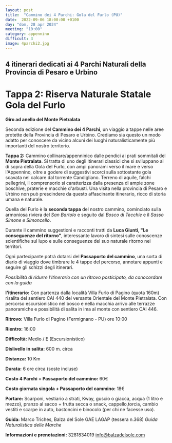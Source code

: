 ```yaml
---
layout: post
title:  "Cammino dei 4 Parchi: Gola del Furlo (PU)"
date:  2022-09-06 18:00:00 +0100
day: "dom, 28 apr 2024"
meeting: "10:00"
category: appennino 
difficult: 3
image: 4parchi2.jpg
---
```


## 4 itinerari dedicati ai 4 Parchi Naturali della Provincia di Pesaro e Urbino

# Tappa 2: Riserva Naturale Statale Gola del Furlo

**Giro ad anello del Monte Pietralata**

Seconda edizione del **Cammino dei 4 Parchi**, un viaggio a tappe nelle aree protette della Provincia di Pesaro e Urbino. Crediamo sia questo un modo adatto per conoscere da vicino alcuni dei luoghi naturalisticamente più importanti del nostro territorio.

**Tappa 2:** Cammino collinare/appenninico dalle pendici ai prati sommitali del **Monte Pietralata**.
Si tratta di uno degli itinerari classici che si sviluppano al di sopra della Gola del Furlo, con ampi panorami verso il mare e verso l'Appennino, oltre a godere di suggestivi scorci sulla sottostante gola scavata nel calcare dal torrente Candigliano.
Terreno di aquile, falchi pellegrini, il comprensorio si caratterizza dalla presenza di ampie zone boschive, praterie e macchie d'arbusti.
Una visita nella provincia di Pesaro e Urbino non può prescindere da questo affascinante itinerario, ricco di storia umana e naturale.

Quella del Furlo è la **seconda tappa** del nostro cammino, cominciato sulla armoniosa riviera del *San Bartolo* e seguito dal *Bosco di Tecchie* e il *Sasso Simone e Simoncello*.

Durante il cammino suggestioni e racconti tratti da **Luca Giunti, "Le conseguenze del ritorno"**, interessante lavoro di sintesi sulle conoscenze scientifiche sul lupo e sulle conseguenze del suo naturale ritorno nei territori.

Ogni partecipante potrà dotarsi del **Passaporto del cammino**, una sorta di diario di viaggio dove timbrare le 4 tappe del percorso, annotare appunti e seguire gli schizzi degli itinerari.

*Possibilità di ridurre l'itinerario con un ritrovo posticipato, da conocordare con la guida*

**l'itinerario:** Con partenza dalla località Villa Furlo di Pagino (quota 160m) risalita del sentiero CAI 440 del versante Orientale del Monte Pietralata. Con percorso escursionistico nel bosco e nella macchia arrivo alle terrazze panoramiche e possibilità di salita in ima al monte con sentiero CAI 446. 

**Ritrovo:** Villa Furlo di Pagino (Fermignano - PU) ore 10:00

**Rientro:** 16:00 

**Difficoltà:** Medio / E (Escursionistico)

**Dislivello in salita:**  600 m. circa

**Distanza:** 10 Km

**Durata:** 6 ore circa (soste incluse)

**Costo 4 Parchi + Passaporto del cammino:** 60€

**Costo giornata singola + Passaporto del cammino:** 18€

**Portare:** Scarponi, vestiario a strati, Kway, guscio o giacca, acqua (1 litro e mezzo), pranzo al sacco + frutta secca o snack, cappello,torcia, cambio vestiti e scarpe in auto, bastoncini e binocolo (per chi ne facesse uso). 

**Guida:** Marco Triches, Balza del Sole GAE LAGAP (tessera n.368)
*Guida Naturalistica delle Marche*

**Informazioni e prenotazioni:** 3281834019 info@balzadelsole.com
